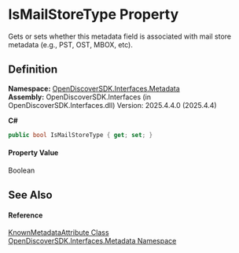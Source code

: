 # IsMailStoreType Property


Gets or sets whether this metadata field is associated with mail store metadata (e.g., PST, OST, MBOX, etc).



## Definition
**Namespace:** <a href="520b27cc-9ac9-4549-2981-558ed96ae428">OpenDiscoverSDK.Interfaces.Metadata</a>  
**Assembly:** OpenDiscoverSDK.Interfaces (in OpenDiscoverSDK.Interfaces.dll) Version: 2025.4.4.0 (2025.4.4)

**C#**
``` C#
public bool IsMailStoreType { get; set; }
```



#### Property Value
Boolean

## See Also


#### Reference
<a href="33dc8cc2-7c38-84f2-ccb5-67df92ad903c">KnownMetadataAttribute Class</a>  
<a href="520b27cc-9ac9-4549-2981-558ed96ae428">OpenDiscoverSDK.Interfaces.Metadata Namespace</a>  
